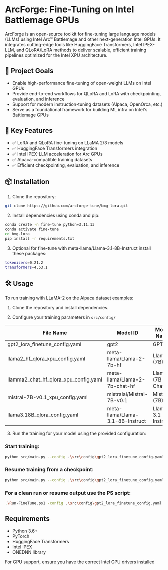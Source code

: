 # ArcForge: Fine-Tuning on Intel Battlemage GPUs

ArcForge is an open-source toolkit for fine-tuning large language models (LLMs) using Intel Arc™ Battlemage and other next-generation Intel GPUs. It integrates cutting-edge tools like HuggingFace Transformers, Intel IPEX-LLM, and QLoRA/LoRA methods to deliver scalable, efficient training pipelines optimized for the Intel XPU architecture.

## 🚀 Project Goals

- Enable high-performance fine-tuning of open-weight LLMs on Intel GPUs
- Provide end-to-end workflows for QLoRA and LoRA with checkpointing, evaluation, and inference
- Support for modern instruction-tuning datasets (Alpaca, OpenOrca, etc.)
- Serve as a foundational framework for building ML infra on Intel's Battlemage GPUs

## 🧩 Key Features

- ✅ LoRA and QLoRA fine-tuning on LLaMA 2/3 models
- ✅ HuggingFace Transformers integration
- ✅ Intel IPEX-LLM acceleration for Arc GPUs
- ✅ Alpaca-compatible training datasets
- ✅ Efficient checkpointing, evaluation, and inference

## 📦 Installation

1. Clone the repository:
```bash
git clone https://github.com/arcforge-tune/bmg-lora.git
```

2. Install dependencies using conda and pip:
```bash
conda create -n fine-tune python=3.11.13
conda activate fine-tune
cd bmg-lora
pip install -r requirements.txt
```

3. Optional for fine-tune with meta-llama/Llama-3.1-8B-Instruct
install these packages:
```bash
tokenizers=0.21.2
transformers=4.53.1
```
## 🛠️ Usage

To run training with LLaMA-2 on the Alpaca dataset examples:

1. Clone the repository and install dependencies.

2. Configure your training parameters in `src/config/`

| File Name                     | Model ID        | Model Name              |
|------------------------------|-----------------|-----------------------|
| gpt2_lora_finetune_config.yaml  | gpt2           | GPT-2                 |
| llama2_hf_qlora_xpu_config.yaml | meta-llama/Llama-2-7b-hf   | Llama 2 (7B)          |
| llamma2_chat_hf_qlora_xpu_config.yaml | meta-llama/Llama-2-7b-chat-hf | Llama 2 (7B Chat)     |
| mistral-7B-v0.1_xpu_config.yaml  | mistralai/Mistral-7B-v0.1         | Mistral (7B)          |
| llama3.18B_qlora_config.yaml | meta-llama/Llama-3.1-8B-Instruct | Llama 3.1 (8B Instruct) |

3. Run the training for your model using the provided configuration:
### Start training:
```bash
python src/main.py --config .\src\config\gpt2_lora_finetune_config.yaml    
```
### Resume training from a checkpoint:
```bash
python src/main.py --config .\src\config\gpt2_lora_finetune_config.yaml --resume .\outputs\lora_llama3_1_8b_instruct_xpu\checkpoint-epoch1-step11\
```
### For a clean run or resume output use the PS script:
```bash
.\Run‑FineTune.ps1 -config .\src\config\gpt2_lora_finetune_config.yaml  
```
## Requirements

- Python 3.6+
- PyTorch
- HuggingFace Transformers
- Intel IPEX
- ONEDNN library

For GPU support, ensure you have the correct Intel GPU drivers installed

